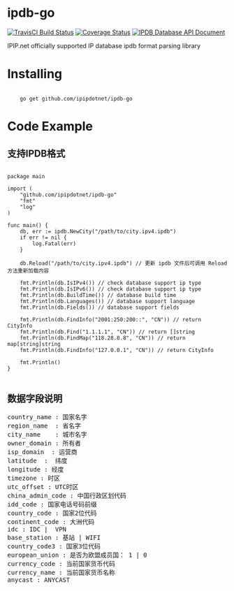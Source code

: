 # ipdb-go
[![TravisCI Build Status](https://travis-ci.org/ipipdotnet/ipdb-go.svg?branch=master)](https://travis-ci.org/ipipdotnet/ipdb-go)
[![Coverage Status](https://coveralls.io/repos/github/ipipdotnet/ipdb-go/badge.svg?branch=master)](https://coveralls.io/github/ipipdotnet/ipdb-go?branch=master)
[![IPDB Database API Document](https://godoc.org/github.com/ipipdotnet/ipdb-go?status.svg)](https://godoc.org/github.com/ipipdotnet/ipdb-go)

IPIP.net officially supported IP database ipdb format parsing library

# Installing
<code>
    go get github.com/ipipdotnet/ipdb-go
</code>

# Code Example

## 支持IPDB格式
<pre>
<code>
package main

import (
	"github.com/ipipdotnet/ipdb-go"
	"fmt"
	"log"
)

func main() {
	db, err := ipdb.NewCity("/path/to/city.ipv4.ipdb")
	if err != nil {
		log.Fatal(err)
	}

	db.Reload("/path/to/city.ipv4.ipdb") // 更新 ipdb 文件后可调用 Reload 方法重新加载内容

	fmt.Println(db.IsIPv4()) // check database support ip type
	fmt.Println(db.IsIPv6()) // check database support ip type
	fmt.Println(db.BuildTime()) // database build time
	fmt.Println(db.Languages()) // database support language
	fmt.Println(db.Fields()) // database support fields

	fmt.Println(db.FindInfo("2001:250:200::", "CN")) // return CityInfo
	fmt.Println(db.Find("1.1.1.1", "CN")) // return []string
	fmt.Println(db.FindMap("118.28.8.8", "CN")) // return map[string]string
	fmt.Println(db.FindInfo("127.0.0.1", "CN")) // return CityInfo

	fmt.Println()
}
</code>
</pre>
## 数据字段说明
<pre>
country_name : 国家名字 
region_name  : 省名字 
city_name    : 城市名字 
owner_domain : 所有者  
isp_domain  : 运营商 
latitude  :  纬度  
longitude : 经度  
timezone : 时区    
utc_offset : UTC时区   
china_admin_code : 中国行政区划代码 
idd_code : 国家电话号码前缀 
country_code : 国家2位代码
continent_code : 大洲代码   
idc : IDC |  VPN  
base_station : 基站 | WIFI 
country_code3 : 国家3位代码 
european_union : 是否为欧盟成员国： 1 | 0 
currency_code : 当前国家货币代码  
currency_name : 当前国家货币名称  
anycast : ANYCAST   
</pre>
